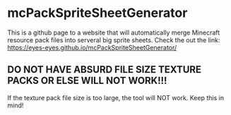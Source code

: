 #     mcPackSpriteSheetGenerator
This is a github page to a website that will automatically merge Minecraft resource pack files into serveral big sprite sheets.
Check the out the link: https://eyes-eyes.github.io/mcPackSpriteSheetGenerator/

## DO NOT HAVE ABSURD FILE SIZE TEXTURE PACKS OR ELSE WILL NOT WORK!!!
If the texture pack file size is too large, the tool will NOT work. Keep this in mind!
